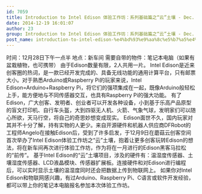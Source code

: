 ```yaml
---
id: 7059
title: Introduction to Intel Edison 体验工作坊：系列基础篇之“云”土壤 - Dec. 28
date: 2014-12-19 16:01:07
author: 23
group: Introduction to Intel Edison 体验工作坊：系列基础篇之“云”土壤 - Dec. 28
post_name: introduction-to-intel-edison-%e4%bd%93%e9%aa%8c%e5%b7%a5%e4%bd%9c%e5%9d%8a%ef%bc%9a%e7%b3%bb%e5%88%97%e5%9f%ba%e7%a1%80%e7%af%87%e4%b9%8b%e4%ba%91%e5%9c%9f%e5%a3%a4-dec-28
---
```


时间：12月28日下午一点半 地点：新车间 需要自带的物件：笔记本电脑（如果有盆栽植物，也可携带） 由于Edison数量有限，2人共用一片。 Intel Edison是近来创客圈的热词，是一款已经开发完成的、具备无线功能的通用计算平台，只有邮票大小。对于熟悉Arduino或Raspberry Pi的玩家来说，Intel Edison=Arduino+Raspberry Pi，将它们的强项集成在一起，既像Arduino般轻松上手，能方便地与不同传感器交互，也具有Raspberry Pi的强大功能。 有了Edison，广大创客、发明者、创业者可以开发各种设备，小到基于乐高产品原型的盲文打印机、自行车头盔，大到四驱无人机、火箭、气象气球，发明家们可以随心所欲，天马行空，将自己的奇思妙想变成现实。 Edison面世不久，国内玩家对其并不十分了解，持有实物的人更少。来自开源硬件和机器人供应商DFRobot的工程师Angelo在接触Edison后，受到了许多启发，于12月9日在蘑菇云创客空间首次举办了Intel Edison体验工作坊之“云”土壤，抱着让更多创客玩转Edison的想法，将在新车间再次进行体验工作坊，作为将在一月进行的Edison黑客马拉松的“前传”。 基于Intel Edison的“云”土壤项目，涉及的硬件有：温湿度传感器、土壤湿度传感器、LCD液晶模块、传感器扩展板。连接硬件和对Edison进行编程后，可以实时显示土壤的温湿度同时还会把数据上传到物联网上。 如果你对Intel Edison和物联网感兴趣，有过Arduino、Raspberry Pi、C语言或软件开发经验，都可以带上你的笔记本电脑报名参加本次体验工作坊。